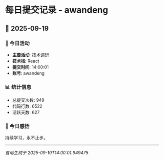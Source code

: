 # 每日提交记录 - awandeng

## 📅 2025-09-19

### 🎯 今日活动
- **主要活动**: 技术调研
- **技术栈**: React
- **提交时间**: 14:00:01
- **账号**: awandeng

### 📊 统计信息
- 总提交次数: 949
- 代码行数: 6522
- 活跃天数: 627

### 💭 今日感悟
持续学习，永不止步。

---
*自动生成于 2025-09-19T14:00:01.949475*
